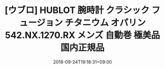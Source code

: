 ---
title: "[ウブロ] HUBLOT 腕時計 クラシック フュージョン チタニウム オパリン 542.NX.1270.RX メンズ 自動巻 極美品 国内正規品"
date: 2018-09-24T19:18:31+09:00
draft: false
images:
- "https://s3-ap-northeast-1.amazonaws.com/pawnshopiko-auction-images/12401-0418-001.jpg"
- "https://s3-ap-northeast-1.amazonaws.com/pawnshopiko-auction-images/12401-0418-001_1.jpg"
- "https://s3-ap-northeast-1.amazonaws.com/pawnshopiko-auction-images/12401-0418-001_2.jpg"
- "https://s3-ap-northeast-1.amazonaws.com/pawnshopiko-auction-images/12401-0418-001_3.jpg"
- "https://s3-ap-northeast-1.amazonaws.com/pawnshopiko-auction-images/12401-0418-001_4.jpg"
- "https://s3-ap-northeast-1.amazonaws.com/pawnshopiko-auction-images/12401-0418-001_5.jpg"
- "https://s3-ap-northeast-1.amazonaws.com/pawnshopiko-auction-images/12401-0418-001_6.jpg"
- "https://s3-ap-northeast-1.amazonaws.com/pawnshopiko-auction-images/12401-0418-001_7.jpg"
link_auction: "https://page.auctions.yahoo.co.jp/jp/auction/g296465237"
link_shopping: "https://store.shopping.yahoo.co.jp/pawnshopiko/12401-0418-001.html"
price: 540000
stock: true
brand: "ウブロ HUBLOT"
categories:
- Watch
tags:
- Mens
- Luxury
---